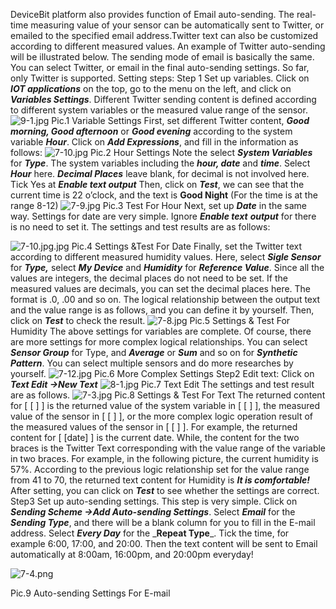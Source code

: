 DeviceBit platform also provides function of Email auto-sending. The real-time measuring value of your sensor can be automatically sent to Twitter, or emailed to the specified email address.Twitter text can also be customized according to different measured values. An example of Twitter auto-sending will be illustrated below. The sending mode of email is basically the same. You can select Twitter, or email in the final auto-sending settings. So far, only Twitter is supported.
Setting steps:
Step 1 Set up variables. Click on _**IOT applications**_ on the top, go to the menu on the left, and click on _**Variables Settings**_. Different Twitter sending content is defined according to different system variables or the measured value range of the sensor.
![9-1.jpg](https://upload-images.jianshu.io/upload_images/5875248-11594d39f53bd4c4.jpg?imageMogr2/auto-orient/strip|imageView2/2/w/1240)
Pic.1 Variable Settings
First, set different Twitter content, _**Good morning, Good afternoon**_ or _**Good evening**_ according to the system variable _**Hour**_. Click on _**Add Expressions**_, and fill in the information as follows:
![7-10.jpg](https://upload-images.jianshu.io/upload_images/5875248-03824a4bee534c17.jpg?imageMogr2/auto-orient/strip%7CimageView2/2/w/1240)
Pic.2 Hour Settings
Note the select ***System Variables*** for ***Type***. The system variables including the ***hour, date*** and _**time**_. Select _**Hour**_ here. _**Decimal Places**_ leave blank, for decimal is not involved here. Tick Yes at _**Enable text output**_ Then, click on _**Test**_, we can see that the current time is 22 o’clock, and the text is **Good Night** (For the time is at the range 8-12)
![7-9.jpg](https://upload-images.jianshu.io/upload_images/5875248-0083cc38dad0bbad.jpg?imageMogr2/auto-orient/strip%7CimageView2/2/w/1240)
Pic.3 Test For Hour
Next, set up _**Date**_ in the same way. Settings for date are very simple. Ignore _**Enable text**_ _**output**_ for there is no need to set it. The settings and test results are as follows:

![7-10.jpg.jpg](https://upload-images.jianshu.io/upload_images/5875248-e2a8dc7f5c173bd1.jpg?imageMogr2/auto-orient/strip%7CimageView2/2/w/1240)
Pic.4 Settings &Test For Date
Finally, set the Twitter text according to different measured humidity values. Here, select _**Sigle Sensor**_ for _**Type,**_ select _**My Device**_ and _**Humidity**_ for _**Reference Value**_. Since all the values are integers, the decimal places do not need to be set. If the measured values are decimals, you can set the decimal places here. The format is .0, .00 and so on. The logical relationship between the output text and the value range is as follows, and you can define it by yourself. Then, click on _**Test**_ to check the result.
![7-8.jpg](https://upload-images.jianshu.io/upload_images/5875248-e241e86400e0509b.jpg?imageMogr2/auto-orient/strip%7CimageView2/2/w/1240)
Pic.5 Settings & Test For Humidity
The above settings for variables are complete. Of course, there are more settings for more complex logical relationships. You can select _**Sensor Group**_ for Type, and _**Average**_ or _**Sum**_ and so on for _**Synthetic Pattern**_. You can select multiple sensors and do more researches by yourself.
![7-12.jpg](https://upload-images.jianshu.io/upload_images/5875248-1754cd88d275ff2b.jpg?imageMogr2/auto-orient/strip%7CimageView2/2/w/1240)
Pic.6 More Complex Settings
Step2 Edit text: Click on ***Text Edit -&gt;New Text***
![8-1.jpg](https://upload-images.jianshu.io/upload_images/5875248-1677e15ca50974df.jpg?imageMogr2/auto-orient/strip%7CimageView2/2/w/1240)
Pic.7 Text Edit
The settings and test result are as follows.
![7-3.jpg](https://upload-images.jianshu.io/upload_images/5875248-3e87951cd6f8b74f.jpg?imageMogr2/auto-orient/strip%7CimageView2/2/w/1240)
Pic.8 Settings & Test For Text
The returned content for \[ \[ \] \] is the returned value of the system variable in \[ \[ \] \], the measured value of the sensor in \[ \[ \] \], or the more complex logic operation result of the measured values of the sensor in \[ \[ \] \]. For example, the returned content for \[ \[date\] \] is the current date. While, the content for the two braces is the Twitter Text corresponding with the value range of the variable in two braces. For example, in the following picture, the current humidity is 57%. According to the previous logic relationship set for the value range from 41 to 70, the returned text content for Humidity is _**It is comfortable!**_ After setting, you can click on _**Test**_ to see whether the settings are correct.  
Step3 Set up auto-sending settings. This step is very simple. Click on _**Sending Scheme -&gt;Add Auto-sending Settings**_. Select _**Email**_ for the _**Sending Type**_, and there will be a blank column for you to fill in the E-mail address. Select _**Every Day**_ for the _**Repeat Type**\_. Tick the time, for example 6:00, 17:00, and 20:00. Then the text content will be sent to Email automatically at 8:00am, 16:00pm, and 20:00pm everyday!

![7-4.png](https://upload-images.jianshu.io/upload_images/5875248-d2a5703101b1cdfe.png?imageMogr2/auto-orient/strip%7CimageView2/2/w/1240)

Pic.9 Auto-sending Settings For E-mail

